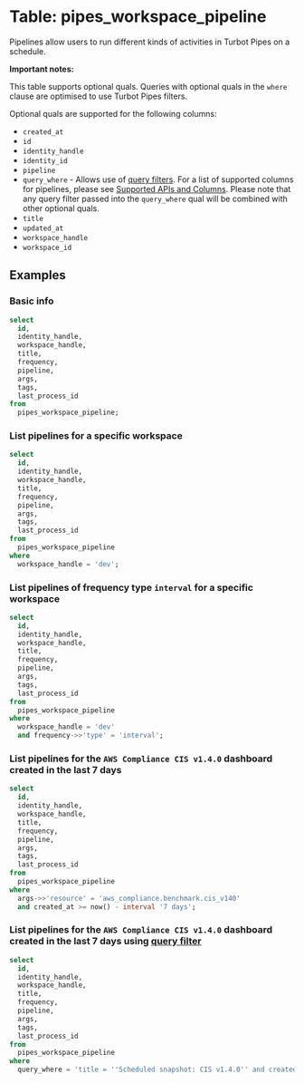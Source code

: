 # Table: pipes_workspace_pipeline

Pipelines allow users to run different kinds of activities in Turbot Pipes on a schedule.

**Important notes:**

This table supports optional quals. Queries with optional quals in the `where` clause are optimised to use Turbot Pipes filters.

Optional quals are supported for the following columns:

- `created_at`
- `id`
- `identity_handle`
- `identity_id`
- `pipeline`
- `query_where` - Allows use of [query filters](https://turbot.com/pipes/docs/reference/query-filter). For a list of supported columns for pipelines, please see [Supported APIs and Columns](https://turbot.com/pipes/docs/reference/query-filter#supported-apis--columns). Please note that any query filter passed into the `query_where` qual will be combined with other optional quals.
- `title`
- `updated_at`
- `workspace_handle`
- `workspace_id`

## Examples

### Basic info

```sql
select
  id,
  identity_handle,
  workspace_handle,
  title,
  frequency,
  pipeline,
  args,
  tags,
  last_process_id
from
  pipes_workspace_pipeline;
```

### List pipelines for a specific workspace

```sql
select
  id,
  identity_handle,
  workspace_handle,
  title,
  frequency,
  pipeline,
  args,
  tags,
  last_process_id
from
  pipes_workspace_pipeline
where
  workspace_handle = 'dev';
```

### List pipelines of frequency type `interval` for a specific workspace

```sql
select
  id,
  identity_handle,
  workspace_handle,
  title,
  frequency,
  pipeline,
  args,
  tags,
  last_process_id
from
  pipes_workspace_pipeline
where
  workspace_handle = 'dev'
  and frequency->>'type' = 'interval';
```

### List pipelines for the `AWS Compliance CIS v1.4.0` dashboard created in the last 7 days

```sql
select
  id,
  identity_handle,
  workspace_handle,
  title,
  frequency,
  pipeline,
  args,
  tags,
  last_process_id
from
  pipes_workspace_pipeline
where
  args->>'resource' = 'aws_compliance.benchmark.cis_v140'
  and created_at >= now() - interval '7 days';
```

### List pipelines for the `AWS Compliance CIS v1.4.0` dashboard created in the last 7 days using [query filter](https://turbot.com/pipes/docs/reference/query-filter)

```sql
select
  id,
  identity_handle,
  workspace_handle,
  title,
  frequency,
  pipeline,
  args,
  tags,
  last_process_id
from
  pipes_workspace_pipeline
where
  query_where = 'title = ''Scheduled snapshot: CIS v1.4.0'' and created_at >= now() - interval ''7 days''';
```

